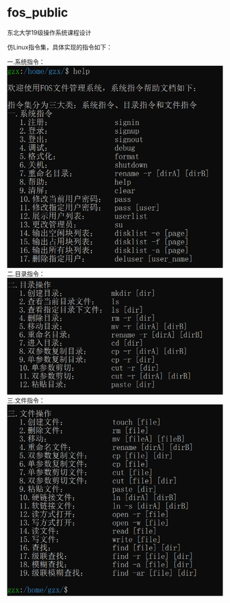 # fos_public
东北大学19级操作系统课程设计

仿Linux指令集，具体实现的指令如下：

一.系统指令：
<img src="https://github.com/gongzhaoxu/fos_public/blob/master/README/SYSTEM.png" alt="SYSTEM"  />
二.目录指令：
<img src="https://github.com/gongzhaoxu/fos_public/blob/master/README/CATALOG.png" alt="CATALOG" />
三.文件指令：
<img src="https://github.com/gongzhaoxu/fos_public/blob/master/README/FILE.png" alt="FILE"  />
